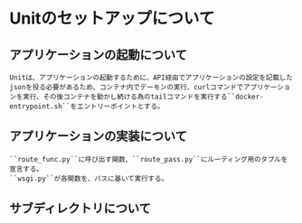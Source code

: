 # Unitのセットアップについて

## アプリケーションの起動について
    Unitは、アプリケーションの起動するために、API経由でアプリケーションの設定を記載したjsonを投る必要があるため、コンテナ内でデーモンの実行、curlコマンドでアプリケーションを実行、その後コンテナを動かし続ける為のtailコマンドを実行する``docker-entrypoint.sh``をエントリーポイントとする。

## アプリケーションの実装について
    ``route_func.py``に呼び出す関数、``route_pass.py``にルーティング用のタプルを宣言する。
    ``wsgi.py``が各関数を、パスに基いて実行する。


## サブディレクトリについて
